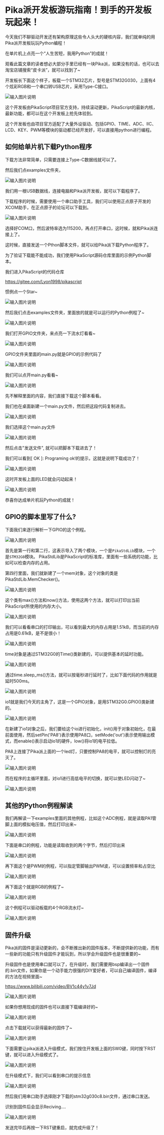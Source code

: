 # Pika派开发板游玩指南！到手的开发板玩起来！

今天我们不聊驱动开发还有架构原理这些令人头大的硬核内容，我们就单纯的用Pika派开发板玩玩Python编程！

在单片机上点亮一个“人生苦短，我用Python”的成就！

观看此篇文章的读者想必大部分手里已经有一块Pika派，如果没有的话，也可以去淘宝店铺搜索“皮卡派”，就可以找到了~

开发板长下面这个样子，板载一个STM32芯片，型号是STM32G030，上面有4个炫彩RGB和一个串口转USB芯片，采用Type-C接口。

![输入图片说明](https://images.gitee.com/uploads/images/2021/1122/193551_ac53c408_5521445.png "屏幕截图.png")

这个开发板由PikaScript项目官方支持，持续滚动更新，PikaScript的最新内核，最新功能，都可以在这个开发板上抢先体验到。

这个开发板也由项目官方适配了大量外设驱动、包括GPIO、TIME、ADC、IIC、LCD、KEY、PWM等模块的驱动都已经开发好，可以直接用python进行编程。

## 如何给单片机下载Python程序

下载方法非常简单，只需要连接上Type-C数据线就可以了。

然后我们点examples文件夹，

![输入图片说明](https://images.gitee.com/uploads/images/2021/1122/200332_3e87979e_5521445.png "屏幕截图.png")

我们用一根USB数据线，连接电脑和Pika派开发板，就可以下载程序了。

下载程序的时候，需要使用一个串口助手工具，我们可以使用正点原子开发的XCOM助手，在正点原子的论坛可以下载到。

![输入图片说明](https://images.gitee.com/uploads/images/2021/1122/200618_b8f264a8_5521445.png "屏幕截图.png")

选择好COM口，然后波特率选为115200，再点打开串口，这时候，就和Pika派连接上了。

这时候，直接发送一个Pthon脚本文件，就可以给Pika派下载Python程序了。

为了验证下载能不能成功，我们使用PikaScript源码仓库里面的示例Python脚本。

我们进入PikaScript的代码仓库

https://gitee.com/Lyon1998/pikascript

惯例点一个Star~

![输入图片说明](https://images.gitee.com/uploads/images/2021/1122/201054_c22a0714_5521445.png "屏幕截图.png")

然后我们点击examples文件夹，里面放的就是可以运行的Python例程了~

![输入图片说明](https://images.gitee.com/uploads/images/2021/1122/201133_2caa690c_5521445.png "屏幕截图.png")

我们打开GPIO文件夹，来点亮一下流水灯看看~

![输入图片说明](https://images.gitee.com/uploads/images/2021/1122/201304_ee6f19c7_5521445.png "屏幕截图.png")

GPIO文件夹里面的main.py就是GPIO的示例代码了

![输入图片说明](https://images.gitee.com/uploads/images/2021/1122/201351_226525cc_5521445.png "屏幕截图.png")

我们可以点开main.py看看~

![输入图片说明](https://images.gitee.com/uploads/images/2021/1122/201416_4e812a19_5521445.png "屏幕截图.png")

先不解释里面的内容，我们直接下载这个脚本看看。

我们也在桌面新建一个main.py文件，然后把这段代码复制进去。

![输入图片说明](https://images.gitee.com/uploads/images/2021/1122/201535_8f49da20_5521445.png "屏幕截图.png")

我们选择这个main.py文件

![输入图片说明](https://images.gitee.com/uploads/images/2021/1122/201639_79a783b1_5521445.png "屏幕截图.png")

然后点击"发送文件", 就可以把脚本下载进去了！

我们可以看到[ OK ]: Programing ok!的提示，这就是说明下载成功了！

![输入图片说明](https://images.gitee.com/uploads/images/2021/1122/201816_13337449_5521445.png "屏幕截图.png")

这时开发板上面的LED就会闪动起来！

![输入图片说明](https://images.gitee.com/uploads/images/2021/1122/202935_f82345e6_5521445.png "屏幕截图.png")

恭喜你达成单片机玩Python的成就！

## GPIO的脚本里写了什么?

下面我们来逐行解析一下GPIO的这个例程。

![输入图片说明](https://images.gitee.com/uploads/images/2021/1122/203322_8cbe563c_5521445.png "屏幕截图.png")

首先是第一行和第二行，这表示导入了两个模块，一个是```PikaStdLib```模块，一个是```STM32G0```模块。
PikaStdLib是PikaScript的标准库，里面有一些系统的功能，比如可以检查内存的占用。

第四行里面，我们就新建了一个mem对象，这个对象的类是PikaStdLib.MemChecker()。

![输入图片说明](https://images.gitee.com/uploads/images/2021/1122/203532_a3e2dc7b_5521445.png "屏幕截图.png")

这个类有max()方法和now()方法，使用这两个方法，就可以打印出当前PikaScript所使用的内存大小。

![输入图片说明](https://images.gitee.com/uploads/images/2021/1122/203657_3ef8a678_5521445.png "屏幕截图.png")

我们可以看看串口的打印输出，可以看到最大的内存占用是1.51kB，而当前的内存占用是0.61kB，是不是很小！

![输入图片说明](https://images.gitee.com/uploads/images/2021/1122/203737_1509b9db_5521445.png "屏幕截图.png")

time对象是通过STM32G0的Time()类新建的，可以提供基本的延时功能。

![输入图片说明](https://images.gitee.com/uploads/images/2021/1122/203848_4a13cdf4_5521445.png "屏幕截图.png")

通过time.sleep_ms()方法，就可以按毫秒进行延时了，比如下面代码的作用就是延时500ms。

![输入图片说明](https://images.gitee.com/uploads/images/2021/1122/203938_62748bd5_5521445.png "屏幕截图.png")

io1就是我们今天的主角了，这是一个GPIO对象，是用STM32G0.GPIO()类新建的。

![输入图片说明](https://images.gitee.com/uploads/images/2021/1122/204024_6adc51e3_5521445.png "屏幕截图.png")

在新建了io1对象之后，我们要给这个io进行初始化，init()用于对象初始化，在最前面使用，然后setPin('PA8')表示使用PA8口，setMode('out')表示使用输出模式，而enable()表示启动io1的硬件，low()将io1的电平拉低。

PA8上连接了Pika派上面的一个led灯，只要控制PA8的电平，就可以控制灯的亮灭了。

![输入图片说明](https://images.gitee.com/uploads/images/2021/1122/204104_1f08a3b3_5521445.png "屏幕截图.png")

而在程序的主循环里面，对io1进行高低电平的切换，就可以使LED闪动了~

![输入图片说明](https://images.gitee.com/uploads/images/2021/1122/204301_0ec427ea_5521445.png "屏幕截图.png")

## 其他的Python例程解读

我们再解读一下examples里面的其他例程，比如这个ADC例程，就是读取PA1管脚上面的模拟电压值，然后打印出来~

![输入图片说明](https://images.gitee.com/uploads/images/2021/1122/204751_8bb53225_5521445.png "屏幕截图.png")

下面是串口的例程，功能是读取收到的两个字节，然后打印出来

![输入图片说明](https://images.gitee.com/uploads/images/2021/1122/205006_0e0113df_5521445.png "屏幕截图.png")

再下面这个是PWM的例程，可以指定管脚输出PWM波，可以设置频率和占空比

![输入图片说明](https://images.gitee.com/uploads/images/2021/1122/205127_5f60a8d7_5521445.png "屏幕截图.png")

再下面这个就是RGB的例程了~

![输入图片说明](https://images.gitee.com/uploads/images/2021/1122/205232_6de29e2f_5521445.png "屏幕截图.png")

这个例程可以驱动板载的4个RGB流水灯~

![输入图片说明](https://images.gitee.com/uploads/images/2021/1122/205338_ae2e2de2_5521445.png "屏幕截图.png")

## 固件升级

Pika派的固件是滚动更新的，会不断推出新的固件版本，不断提供新的功能，而有一些新的功能只有升级固件才能玩到，所以学会升级固件也是很重要的~

升级固件也是使用串口就可以了，在升级时，我们需要用bsp编译出一个固件的.bin文件，如果你是一个动手能力很强的DIY爱好者，可以自己编译固件，编译的方法在视频里面~

https://www.bilibili.com/video/BV1c44y1v7Jd

![输入图片说明](https://images.gitee.com/uploads/images/2021/1122/205647_0d32ad97_5521445.png "屏幕截图.png")

如果你想用现成的固件也可以直接下载编译好的~

![输入图片说明](https://images.gitee.com/uploads/images/2021/1122/210126_d14c9754_5521445.png "屏幕截图.png")

点击下载就可以获得最新的固件了~

![输入图片说明](https://images.gitee.com/uploads/images/2021/1122/210155_5248a47c_5521445.png "屏幕截图.png")

下面需要让pika派进入升级模式，我们按住开发板上面的SW0键，同时按下RST键，就可以进入升级模式了。

![输入图片说明](https://images.gitee.com/uploads/images/2021/1122/210422_3acb9ed0_5521445.png "屏幕截图.png")

在升级模式下，我们可以看到串口的提示信息

![输入图片说明](https://images.gitee.com/uploads/images/2021/1122/210526_b7b28342_5521445.png "屏幕截图.png")

然后我们用串口助手选择刚才下载的stm32g030c8.bin文件，通过串口发送。

识别到固件后会显示Reciving....

![输入图片说明](https://images.gitee.com/uploads/images/2021/1122/210611_2fd707d0_5521445.png "屏幕截图.png")

发送完毕后再按一下RST键重启，就完成升级了！